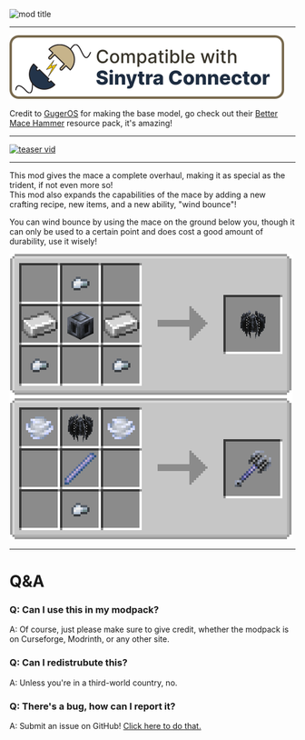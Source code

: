 ![mod title](https://kckarnige.github.io/res/wham_title.png)

----

[![Compatible with Sinytra Connector](https://raw.githubusercontent.com/Sinytra/.github/main/badges/connector/cozy.svg)](https://modrinth.com/mod/connector)

Credit to [GugerOS](https://modrinth.com/user/GugerOS) for making the base model, go check out their [Better Mace Hammer](https://modrinth.com/resourcepack/better-mace-hammer) resource pack, it's amazing!

----

[![teaser vid](https://img.youtube.com/vi/38Phr-eXdcE/hqdefault.jpg)](https://www.youtube.com/watch?v=38Phr-eXdcE)

----

This mod gives the mace a complete overhaul, making it as special as the trident, if not even more so!  
This mod also expands the capabilities of the mace by adding a new crafting recipe, new items, and a new ability, "wind bounce"!

You can wind bounce by using the mace on the ground below you, though it can only be used to a certain point and does cost a good amount of durability, use it wisely!

![crafting example](https://raw.githubusercontent.com/kckarnige/WhamMace/refs/heads/main/wham_craftExample.png)

----

# Q&A 

### Q: Can I use this in my modpack?
A: Of course, just please make sure to give credit, whether the modpack is on Curseforge, Modrinth, or any other site.

### Q: Can I redistrubute this?
A: Unless you're in a third-world country, no.

### Q: There's a bug, how can I report it?
A: Submit an issue on GitHub! [Click here to do that.](https://github.com/kckarnige/wham/labels)